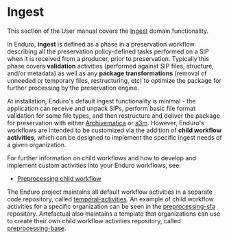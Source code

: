 # Ingest

This section of the User manual covers the [Ingest](../glossary.md#ingest)
domain functionality.

In Enduro, **ingest** is defined as a phase in a preservation workflow
describing all the preservation policy-defined tasks performed on a SIP when it
is received from a producer, prior to preservation. Typically this phase covers
**validation** activities (performed against SIP files, structure, and/or
metadata) as well as any **package transformations** (removal of unneeded or
temporary files, restructuring, etc) to optimize the package for further
processing by the preservation engine.

At installation, Enduro's default ingest functionality is minimal - the
application can receive and unpack SIPs, perform basic file format validation
for some file types, and then restructure and deliver the package for
preservation with either [Archivematica][Archivematica] or [a3m][a3m]. However,
Enduro's workflows are intended to be customized via the addition of **child
workflow activities**, which can be designed to implement the specific ingest
needs of a given organization.

For further information on child workflows and how to develop and implement
custom activities into your Enduro workflows, see:

* [Preprocessing child workflow](../../dev-manual/preprocessing.md)

The Enduro project maintains all default workflow activities in a separate code
repository, called [temporal-activities][temporal-activities]. An example of
child workflow activities for a specific organization can be seen in the
[preprocessing-sfa][preprocessing-sfa] repository. Artefactual also maintains a
template that organizations can use to create their own child workflow
activities repository, called [preprocessing-base][preprocessing-base].

[a3m]: https://github.com/artefactual-labs/a3m
[Archivematica]: https://archivematica.org
[preprocessing-base]: https://github.com/artefactual-sdps/preprocessing-base
[preprocessing-sfa]: https://github.com/artefactual-sdps/preprocessing-sfa
[temporal-activities]: https://github.com/artefactual-sdps/temporal-activities

